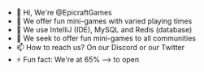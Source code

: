 - 👋 Hi, We're @EpicraftGames
- 👀 We offer fun mini-games with varied playing times
- 🌱 We use IntelliJ (IDE), MySQL and Redis (database)
- 💞️ We seek to offer fun mini-games to all communities
- 📫 How to reach us? On our Discord or our Twitter
- ⚡ Fun fact: We're at 65% --> to open
